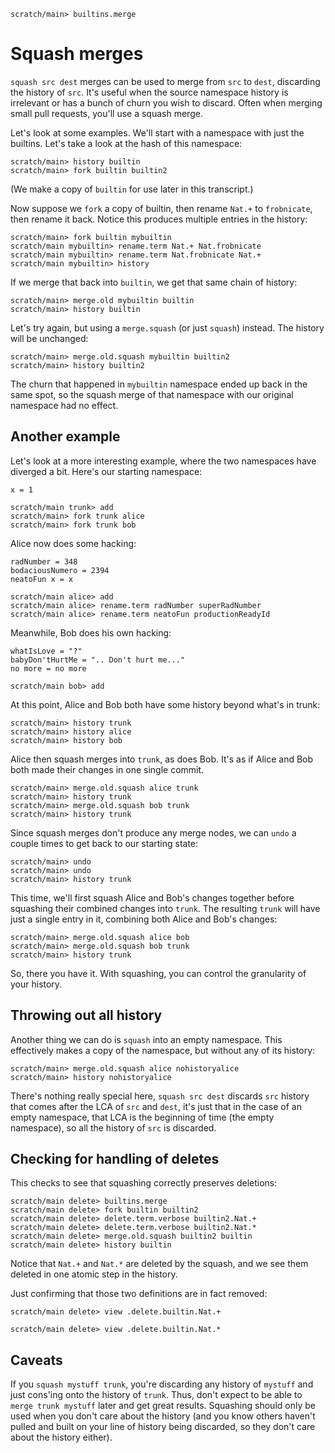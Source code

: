 
```ucm:hide
scratch/main> builtins.merge
```

# Squash merges

`squash src dest` merges can be used to merge from `src` to `dest`, discarding the history of `src`. It's useful when the source namespace history is irrelevant or has a bunch of churn you wish to discard. Often when merging small pull requests, you'll use a squash merge.

Let's look at some examples. We'll start with a namespace with just the builtins. Let's take a look at the hash of this namespace:

```ucm
scratch/main> history builtin
scratch/main> fork builtin builtin2
```

(We make a copy of `builtin` for use later in this transcript.)

Now suppose we `fork` a copy of builtin, then rename `Nat.+` to `frobnicate`, then rename it back. Notice this produces multiple entries in the history:

```ucm
scratch/main> fork builtin mybuiltin
scratch/main mybuiltin> rename.term Nat.+ Nat.frobnicate
scratch/main mybuiltin> rename.term Nat.frobnicate Nat.+
scratch/main mybuiltin> history
```

If we merge that back into `builtin`, we get that same chain of history:

```ucm
scratch/main> merge.old mybuiltin builtin
scratch/main> history builtin
```

Let's try again, but using a `merge.squash` (or just `squash`) instead. The history will be unchanged:

```ucm
scratch/main> merge.old.squash mybuiltin builtin2
scratch/main> history builtin2
```

The churn that happened in `mybuiltin` namespace ended up back in the same spot, so the squash merge of that namespace with our original namespace had no effect.

## Another example

Let's look at a more interesting example, where the two namespaces have diverged a bit. Here's our starting namespace:

```unison:hide
x = 1
```

```ucm
scratch/main trunk> add
scratch/main> fork trunk alice
scratch/main> fork trunk bob
```

Alice now does some hacking:

```unison:hide
radNumber = 348
bodaciousNumero = 2394
neatoFun x = x
```

```ucm
scratch/main alice> add
scratch/main alice> rename.term radNumber superRadNumber
scratch/main alice> rename.term neatoFun productionReadyId
```

Meanwhile, Bob does his own hacking:

```unison:hide
whatIsLove = "?"
babyDon'tHurtMe = ".. Don't hurt me..."
no more = no more
```

```ucm
scratch/main bob> add
```

At this point, Alice and Bob both have some history beyond what's in trunk:

```ucm
scratch/main> history trunk
scratch/main> history alice
scratch/main> history bob
```

Alice then squash merges into `trunk`, as does Bob. It's as if Alice and Bob both made their changes in one single commit.

```ucm
scratch/main> merge.old.squash alice trunk
scratch/main> history trunk
scratch/main> merge.old.squash bob trunk
scratch/main> history trunk
```

Since squash merges don't produce any merge nodes, we can `undo` a couple times to get back to our starting state:

```ucm
scratch/main> undo
scratch/main> undo
scratch/main> history trunk
```

This time, we'll first squash Alice and Bob's changes together before squashing their combined changes into `trunk`. The resulting `trunk` will have just a single entry in it, combining both Alice and Bob's changes:

```ucm
scratch/main> merge.old.squash alice bob
scratch/main> merge.old.squash bob trunk
scratch/main> history trunk
```

So, there you have it. With squashing, you can control the granularity of your history.

## Throwing out all history

Another thing we can do is `squash` into an empty namespace. This effectively makes a copy of the namespace, but without any of its history:

```ucm
scratch/main> merge.old.squash alice nohistoryalice
scratch/main> history nohistoryalice
```

There's nothing really special here, `squash src dest` discards `src` history that comes after the LCA of `src` and `dest`, it's just that in the case of an empty namespace, that LCA is the beginning of time (the empty namespace), so all the history of `src` is discarded.

## Checking for handling of deletes

This checks to see that squashing correctly preserves deletions:

```ucm
scratch/main delete> builtins.merge
scratch/main delete> fork builtin builtin2
scratch/main delete> delete.term.verbose builtin2.Nat.+
scratch/main delete> delete.term.verbose builtin2.Nat.*
scratch/main delete> merge.old.squash builtin2 builtin
scratch/main delete> history builtin
```

Notice that `Nat.+` and `Nat.*` are deleted by the squash, and we see them deleted in one atomic step in the history.

Just confirming that those two definitions are in fact removed:

```ucm:error
scratch/main delete> view .delete.builtin.Nat.+
```

```ucm:error
scratch/main delete> view .delete.builtin.Nat.*
```

## Caveats

If you `squash mystuff trunk`, you're discarding any history of `mystuff` and just cons'ing onto the history of `trunk`. Thus, don't expect to be able to `merge trunk mystuff` later and get great results. Squashing should only be used when you don't care about the history (and you know others haven't pulled and built on your line of history being discarded, so they don't care about the history either).
